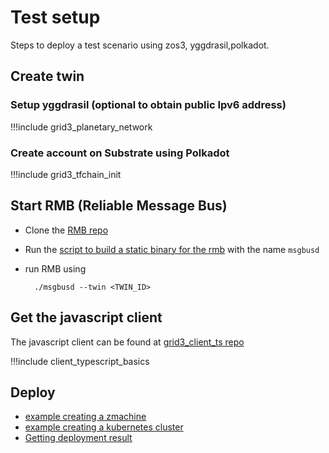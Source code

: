 
# Test setup

Steps to deploy a test scenario using zos3, yggdrasil,polkadot.

## Create twin

### Setup yggdrasil (optional to obtain public Ipv6 address)

!!!include grid3_planetary_network

### Create account on Substrate using Polkadot

!!!include grid3_tfchain_init


## Start RMB (Reliable Message Bus)

- Clone the [RMB repo](https://github.com/threefoldtech/rmb)

- Run the [script to build a static binary for the rmb](https://github.com/threefoldtech/rmb/blob/master/build/alpine-static.sh) with the name `msgbusd`

- run RMB using

        ./msgbusd --twin <TWIN_ID>

## Get the javascript client
The javascript client can be found at [grid3_client_ts repo](https://github.com/threefoldtech/grid3_client_ts)

!!!include client_typescript_basics

## Deploy
- [example creating a zmachine](client_typescript_vm_example) 
- [example creating a kubernetes cluster](client_typescript_kubernetes_example)
- [Getting deployment result](deployment_get)